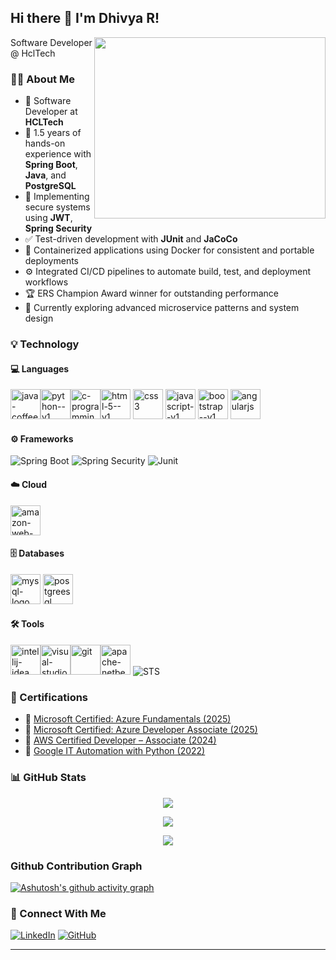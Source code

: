 ## Hi there 👋 I'm Dhivya R!
<img align="right" width="370" height="290" src="https://i.pinimg.com/originals/47/f0/34/47f0342cec72b800463bf003eac1257e.gif">

Software Developer @ HclTech

### 👩‍💻 About Me

- 💼 Software Developer at **HCLTech**
- 🚀 1.5 years of hands-on experience with **Spring Boot**, **Java**, and **PostgreSQL**
- 🔐 Implementing secure systems using **JWT**, **Spring Security**
- ✅ Test-driven development with **JUnit** and **JaCoCo**
- 🐳 Containerized applications using Docker for consistent and portable deployments
- ⚙️ Integrated CI/CD pipelines to automate build, test, and deployment workflows
- 🏆 ERS Champion Award winner for outstanding performance
- 🌱 Currently exploring advanced microservice patterns and system design


### 💡 Technology

#### 💻 Languages  
<img width="48" height="48" src="https://img.icons8.com/color/48/java-coffee-cup-logo--v1.png" alt="java-coffee-cup-logo--v1"/><img width="48" height="48" src="https://img.icons8.com/color/48/python--v1.png" alt="python--v1"/><img width="48" height="48" src="https://img.icons8.com/color/48/c-programming.png" alt="c-programming"/><img width="48" height="48" src="https://img.icons8.com/color/48/html-5--v1.png" alt="html-5--v1"/>
<img width="48" height="48" src="https://img.icons8.com/color/48/css3.png" alt="css3"/>
<img width="48" height="48" src="https://img.icons8.com/color/48/javascript--v1.png" alt="javascript--v1"/>
<img width="48" height="48" src="https://img.icons8.com/color/48/bootstrap--v1.png" alt="bootstrap--v1"/>
<img width="48" height="48" src="https://img.icons8.com/color/48/angularjs.png" alt="angularjs"/>

#### ⚙️ Frameworks  
![Spring Boot](https://img.shields.io/badge/Spring%20Boot-6DB33F?style=for-the-badge&logo=spring-boot&logoColor=white)
![Spring Security](https://img.shields.io/badge/Spring%20Security-6DB33F?style=for-the-badge&logo=spring-security&logoColor=white)
![Junit](https://img.shields.io/badge/JUnit5-25A162?style=for-the-badge&logo=java&logoColor=white)

#### ☁️ Cloud
<img width="48" height="48" src="https://img.icons8.com/color/96/amazon-web-services.png" alt="amazon-web-services"/>

#### 🗄️ Databases  
<img width="48" height="48" src="https://img.icons8.com/fluency/48/mysql-logo.png" alt="mysql-logo"/>      <img width="48" height="48" src="https://img.icons8.com/color/48/postgreesql.png" alt="postgreesql"/>

#### 🛠 Tools  
<img width="48" height="48" src="https://img.icons8.com/color/48/intellij-idea.png" alt="intellij-idea"/><img width="48" height="48" src="https://img.icons8.com/color/48/visual-studio-code-2019.png" alt="visual-studio-code-2019"/><img width="48" height="48" src="https://img.icons8.com/color/48/git.png" alt="git"/><img width="48" height="48" src="https://img.icons8.com/color/48/apache-netbeans.png" alt="apache-netbeans"/>
![STS](https://img.shields.io/badge/Spring%20Tool%20Suite-6DB33F?style=for-the-badge&logo=spring&logoColor=white)

### 📜 Certifications

- 🏅 [Microsoft Certified: Azure Fundamentals (2025)](https://learn.microsoft.com/en-us/users/DhivyaR-2948/credentials/65EA5A463B1AB974)
- 🏅 [Microsoft Certified: Azure Developer Associate (2025)](https://learn.microsoft.com/en-us/users/dhivyar-2948/credentials/e1d0f61c1b99885b)
- 🏅 [AWS Certified Developer – Associate (2024)](https://www.credly.com/badges/b8fdbc2e-0948-4d65-9dd9-7260c7845632/public_url)
- 🏅 [Google IT Automation with Python (2022)](https://www.credly.com/badges/deb5b038-21dd-4db3-98d7-8274753e5037/public_url)

### 📊 GitHub Stats

<p align="center">
  <img src="https://github-readme-stats.vercel.app/api?username=Dhivya631&theme=dracula&show_icons=true&hide_border=true&count_private=true" />
</p>

<p align="center">
  <img src="https://github-readme-streak-stats.herokuapp.com/?user=Dhivya631&theme=dracula&hide_border=true" />
</p>
<p align="center">
  <img src="https://github-readme-stats.vercel.app/api/top-langs/?username=Dhivya631&theme=dracula&show_icons=true&hide_border=true&layout=compact" />
</p>


### Github Contribution Graph
[![Ashutosh's github activity graph](https://github-readme-activity-graph.vercel.app/graph?username=Dhivya631&bg_color=1d1b1c&color=f5f4f5&line=39c04e&point=fbf4f4&area=true&hide_border=true)](https://github.com/ashutosh00710/github-readme-activity-graph)
### 🔗 Connect With Me

[![LinkedIn](https://img.shields.io/badge/-LinkedIn-0A66C2?style=for-the-badge&logo=linkedin&logoColor=white)](https://www.linkedin.com/in/dhivya287/)
[![GitHub](https://img.shields.io/badge/GitHub-181717?style=for-the-badge&logo=github)](https://github.com/DhivyaR)

---
